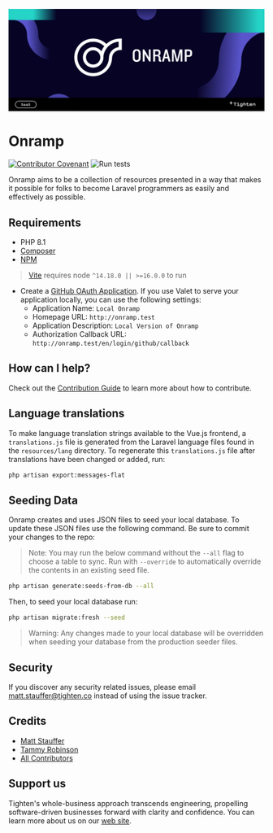 ![Onramp - Providing an easy entrance into Laravel for new developers.](onramp-banner.png?version=1)

# Onramp

[![Contributor Covenant](https://img.shields.io/badge/Contributor%20Covenant-v1.4%20adopted-ff69b4.svg)](code_of_conduct.md)
![Run tests](https://github.com/tighten/onramp/workflows/Run%20tests/badge.svg)

Onramp aims to be a collection of resources presented in a way that makes it possible for folks to become Laravel programmers as easily and effectively as possible.

## Requirements

- PHP 8.1
- [Composer](https://getcomposer.org/download/)
- [NPM](https://nodejs.org/)

> [Vite](https://vitejs.dev/) requires node `^14.18.0 || >=16.0.0` to run

- Create a [GitHub OAuth Application](https://github.com/settings/developers). If you use Valet to serve your application locally, you can use the following settings:
    - Application Name: `Local Onramp`
    - Homepage URL: `http://onramp.test`
    - Application Description: `Local Version of Onramp`
    - Authorization Callback URL: `http://onramp.test/en/login/github/callback`

## How can I help?

Check out the [Contribution Guide](https://github.com/tighten/onramp/blob/main/contributing.md) to learn more about how to contribute.

## Language translations

To make language translation strings available to the Vue.js frontend, a `translations.js` file is generated from the Laravel language files found in the `resources/lang` directory. To regenerate this `translations.js` file after translations have been changed or added, run:

```bash
php artisan export:messages-flat
```

## Seeding Data

Onramp creates and uses JSON files to seed your local database. To update these JSON files use the following command. Be sure to commit your changes to the repo:

> Note: You may run the below command without the `--all` flag to choose a table to sync. Run with `--override` to automatically override the contents in an existing seed file.

```bash
php artisan generate:seeds-from-db --all
```

Then, to seed your local database run:

```bash
php artisan migrate:fresh --seed
```

> Warning: Any changes made to your local database will be overridden when seeding your database from the production seeder files.

## Security

If you discover any security related issues, please email matt.stauffer@tighten.co instead of using the issue tracker.

## Credits

- [Matt Stauffer](https://github.com/mattstauffer)
- [Tammy Robinson](https://github.com/tammytee)
- [All Contributors](https://github.com/tighten/onramp/graphs/contributors)

## Support us

Tighten's whole-business approach transcends engineering, propelling software-driven businesses forward with clarity and confidence. You can learn more about us on our [web site](https://tighten.com/).
